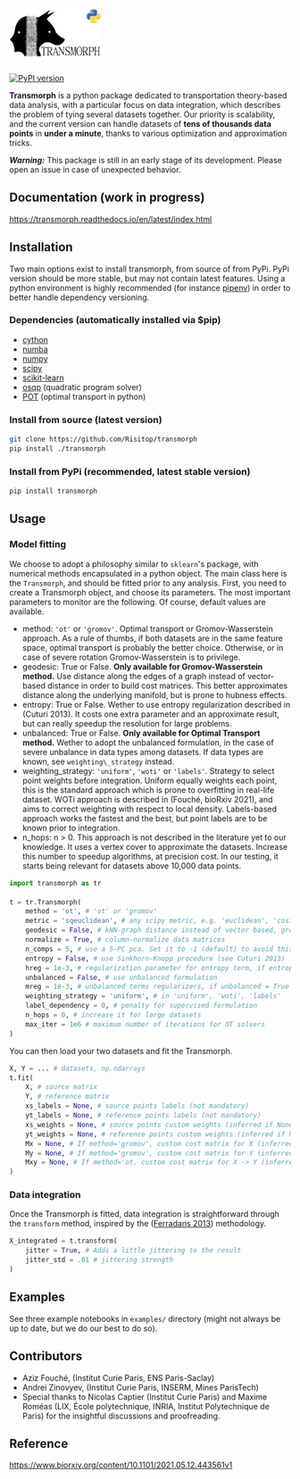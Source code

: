 # <img alt="Transmorph" src="img/logo.png" height="90">

[![PyPI version](https://badge.fury.io/py/transmorph.svg)](https://badge.fury.io/py/transmorph)

**Transmorph** is a python package dedicated to transportation theory-based
data analysis, with a particular focus on data integration, which 
describes the problem of tying several datasets together. Our priority
is scalability, and the current version can handle datasets of **tens of
thousands data points** in **under a minute**, thanks to various 
optimization and approximation tricks. 

***Warning:*** This package is still in an early stage of its
development. Please open an issue in case of unexpected behavior.

## Documentation (work in progress)

https://transmorph.readthedocs.io/en/latest/index.html

## Installation

Two main options exist to install transmorph, from source of from PyPi. 
PyPi version should be more stable, but may not contain latest features.
Using a python environment is highly recommended (for instance 
[pipenv](https://pypi.org/project/pipenv/)) in order to better handle
dependency versioning.

### Dependencies (automatically installed via $pip)

+ [cython](https://cython.org/)
+ [numba](https://numba.pydata.org/)
+ [numpy](https://numpy.org/) 
+ [scipy](https://www.scipy.org/) 
+ [scikit-learn](https://scikit-learn.org/stable/)
+ [osqp](https://github.com/osqp/osqp-python) (quadratic program solver)
+ [POT](https://github.com/PythonOT/POT) (optimal transport in python)

### Install from source (latest version)

```sh
git clone https://github.com/Risitop/transmorph
pip install ./transmorph
```

### Install from PyPi (recommended, latest stable version)

``` sh
pip install transmorph
```

## Usage

### Model fitting

We choose to adopt a philosophy similar to `sklearn`'s package, 
with numerical methods encapsulated in a python object. The main
class here is the `Transmorph`, and should be fitted prior to any 
analysis. First, you need to create a Transmorph object, and choose 
its parameters. The most important parameters to monitor are the 
following. Of course, default values are available.

+ method: `'ot'` or `'gromov'`. Optimal transport or Gromov-Wasserstein
approach. As a rule of thumbs, if both datasets are in the same feature space,
optimal transport is probably the better choice. Otherwise, or in case of severe
rotation Gromov-Wasserstein is to privilege.
+ geodesic: True or False. **Only available for Gromov-Wasserstein method.** Use
distance along the edges of a graph instead of vector-based distance in order to
build cost matrices. This better approximates distance along the underlying 
manifold, but is prone to hubness effects.
+ entropy: True or False. Wether to use entropy regularization described in 
(Cuturi 2013). It costs one extra parameter and an approximate result, but
can really speedup the resolution for large problems.
+ unbalanced: True or False. **Only available for Optimal Transport method.** Wether
to adopt the unbalanced formulation, in the case of severe unbalance in data 
types among datasets. If data types are known, see `weighting\_strategy` instead.
+ weighting\_strategy: `'uniform'`, `'woti'` or `'labels'`. Strategy to select
point weights before integration. Uniform equally weights each point, this is the 
standard approach which is prone to overfitting in real-life dataset. WOTi approach
is described in (Fouché, bioRxiv 2021), and aims to correct weighting with respect
to local density. Labels-based approach works the fastest and the best, but point 
labels are to be known prior to integration.
+ n\_hops: n > 0. This approach is not described in the literature yet to our
knowledge. It uses a vertex cover to approximate the datasets. Increase this number
to speedup algorithms, at precision cost. In our testing, it starts being relevant
for datasets above 10,000 data points.

``` python
import transmorph as tr

t = tr.Transmorph(
    method = 'ot', # 'ot' or 'gromov'
    metric = 'sqeuclidean', # any scipy metric, e.g. 'euclidean', 'cosine'...
    geodesic = False, # kNN-graph distance instead of vector based, gromov-only
    normalize = True, # column-normalize data matrices
    n_comps = 5, # use a 5-PC pca. Set it to -1 (default) to avoid this step
    entropy = False, # use Sinkhorn-Knopp procedure (see Cuturi 2013)
    hreg = 1e-3, # regularization parameter for entropy term, if entropy = True
    unbalanced = False, # use unbalanced formulation
    mreg = 1e-3, # unbalanced terms regularizers, if unbalanced = True
    weighting_strategy = 'uniform', # in 'uniform', 'woti', 'labels'
    label_dependency = 0, # penalty for supervised formulation
    n_hops = 0, # increase it for large datasets
    max_iter = 1e6 # maximum number of iterations for OT solvers
)
```

You can then load your two datasets and fit the Transmorph.

``` python
X, Y = ... # datasets, np.ndarrays
t.fit(
    X, # source matrix 
    Y, # reference matrix
    xs_labels = None, # source points labels (not mandatory)
    yt_labels = None, # reference points labels (not mandatory)
    xs_weights = None, # source points custom weights (inferred if None)
    yt_weights = None, # reference points custom weights (inferred if None)
    Mx = None, # If method='gromov', custom cost matrix for X (inferred if None)
    My = None, # If method='gromov', custom cost matrix for Y (inferred if None)
    Mxy = None, # If method='ot, custom cost matrix for X -> Y (inferred if None)
)
```

### Data integration

Once the Transmorph is fitted, data integration is straightforward through
the `transform` method, inspired by the
([Ferradans 2013](https://hal.archives-ouvertes.fr/hal-00797078/document))
methodology. 

``` python
X_integrated = t.transform(
    jitter = True, # Adds a little jittering to the result
    jitter_std = .01 # jittering strength
)
```

## Examples

See three example notebooks in `examples/` directory (might not always be up to date,
but we do our best to do so).

## Contributors

+ Aziz Fouché, (Institut Curie Paris, ENS Paris-Saclay)
+ Andrei Zinovyev, (Institut Curie Paris, INSERM, Mines ParisTech)
+ Special thanks to Nicolas Captier (Institut Curie Paris) and Maxime Roméas (LIX, École polytechnique, INRIA, Institut Polytechnique de Paris) for the insightful discussions and proofreading.

## Reference

https://www.biorxiv.org/content/10.1101/2021.05.12.443561v1

